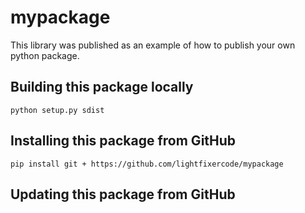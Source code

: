 # mypackage
This library was published as an example of how to publish your own python  package.


## Building this package locally
`python setup.py sdist`


## Installing this package from GitHub
`pip install git + https://github.com/lightfixercode/mypackage`

## Updating this package from GitHub